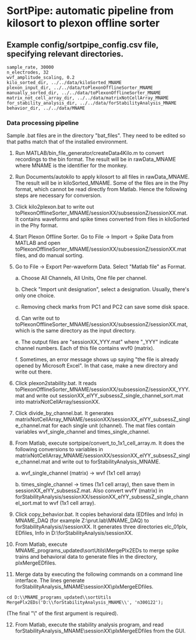 # SortPipe: automatic pipeline from kilosort to plexon offline sorter

## Example config/sortpipe_config.csv file, specifying relevant directories.

```
sample_rate, 30000
n_electrodes, 32
wvf_amplitude_scaling, 0.2
kilo_sorted_dir, ../../data/kiloSorted_MNAME
plexon_input_dir, ../../data/toPlexonOfflineSorter_MNAME
manually_sorted_dir, ../../data/toPlexonOfflineSorter_MNAME
matrix_not_cell_array_dir, ../../data/matrixNotCellArray_MNAME
for_stability_analysis_dir, ../../data/forStabilityAnalysis_MNAME
behavior_dir, ../../data/MNAME
```

### Data processing pipeline

Sample .bat files are in the directory "bat_files". They need to be edited so that paths match that of the installed environment.

1.  Run MATLAB/bin_file_generator/createData4Kilo.m to convert recordings to the bin format. The result will be in rawData_MNAME where MNAME is the identifier for the monkey.

2. Run Documents/autokilo to apply kilosort to all files in rawData_MNAME. The result will be in kiloSorted_MNAME. Some of the files are in the Phy format, which cannot be read directly from Matlab. Hence the following steps are necessary for conversion.

3. Click kilo2plexon.bat to write out toPlexonOfflineSorter_MNAME/sessionXX/subsessionZ/sessionXX.mat. It contains waveforms and spike times converted from files in kiloSorted in the Phy format.

4. Start Plexon Offline Sorter. Go to File -> Import -> Spike Data from MATLAB and open toPlexonOfflineSorter_MNAME/sessionXX/subsessionZ/sessionXX.mat files, and do manual sorting.

5. Go to File -> Export Per-waveform Data. Select "Matlab file" as Format.

    a. Choose All Channels, All Units, One file per channel.

    b. Check "Import unit designation", select a designation. Usually, there's only one choice.

    c. Removing check marks from PC1 and PC2 can save some disk space.

    d. Can write out to toPlexonOfflineSorter_MNAME/sessionXX/subsessionZ/sessionXX.mat, which is the same directory as the input directory.

    e. The output files are "sessionXX_YYY.mat" where "_YYY" indicate channel numbers. Each of this file contains wvf0 (matrix).

    f. Sometimes, an error message shows up saying "the file is already opened by Microsoft Excel". In that case, make a new directory and write out there.

6. Click plexon2stability.bat. It reads toPlexonOfflineSorter_MNAME/sessionXX/subsessionZ/sessionXX_YYY.mat and write out  sessionXX_elYY_subsessZ_single_channel_sort.mat into matrixNotCellArray/sessionXX.

7. Click divide_by_channel.bat. It generates matrixNotCellArray_MNAME/sessionXX/sessionXX_elYY_subsessZ_single_channel.mat for each single unit (channel). The mat files contain variables wvf_single_channel and times_single_channel.

8. From Matlab, execute sortpipe/convert_to_1x1_cell_array.m. It does the following conversions to variables in matrixNotCellArray_MNAME/sessionXX/sessionXX_elYY_subsessZ_single_channel.mat and write out to forStabilityAnalysis_MNAME.

    a. wvf_single_channel (matrix) ->  wvf (1x1 cell array)

    b. times_single_channel -> times (1x1 cell array), then save them in sessionXX_elYY_subsessZ.mat. Also convert wvfY (matrix) in forStabilityAnalysis/sessionXX/sessionXX_elYY_subsessZ_single_channel_sort.mat to wvf (1x1 cell array).

9. Click copy_behavior.bat. It copies behavioral data (EDfiles and Info) in MNAME_DAQ (for example Z:\\prut.lab\\MNAME_DAQ) to forStabilityAnalysis//sessionXX. It generates three directories elc_01plx, EDfiles, Info in D:\\forStabilityAnalysis/sessionXX.

10. From Matlab, execute MNAME_programs_updated\\sortUtils\\MergePlx2EDs to merge spike trains and behavioral data to generate files in the directory, plxMergeEDfiles.

11. Merge data by executing the following commands on a command line interface. The lines generate forStabilityAnalysis_MNAME\\sessionXX\\plxMergeEDfiles.

```
cd D:\\MNAME_programs_updated\\sortUtils
MergePlx2EDs('D:\\forStabilityAnalysis_MNAME\\', 'n300122');
```

(The final "\\" of the first argument is required).

12. From Matlab, execute the stability analysis program, and read forStabilityAnalysis_MNAME\\sessionXX\\plxMergeEDfiles from the GUI.
